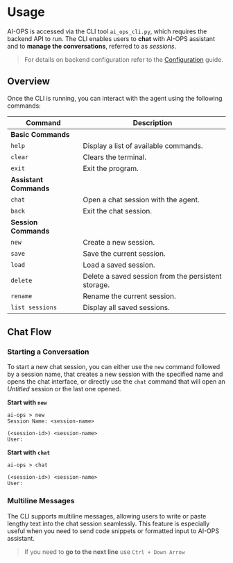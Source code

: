 <!-- **Table of Contents** -->

# Usage

AI-OPS is accessed via the CLI tool `ai_ops_cli.py`, which requires the backend API to run. The CLI enables 
users to **chat** with AI-OPS assistant and to **manage the conversations**, referred to as *sessions*.

> For details on backend configuration refer to the [Configuration](./2.Configuration.md) guide. 

## Overview

Once the CLI is running, you can interact with the agent using the following commands:

| Command                 | Description                                         |
|-------------------------|-----------------------------------------------------|
| **Basic Commands**      |                                                     |
| `help`                  | Display a list of available commands.               |
| `clear`                 | Clears the terminal.                                |
| `exit`                  | Exit the program.                                   |
| **Assistant Commands**  |                                                     |
| `chat`                  | Open a chat session with the agent.                 |
| `back`                  | Exit the chat session.                              |
| **Session Commands**    |                                                     |
| `new`                   | Create a new session.                               |
| `save`                  | Save the current session.                           |
| `load`                  | Load a saved session.                               |
| `delete`                | Delete a saved session from the persistent storage. |
| `rename`                | Rename the current session.                         |
| `list sessions`         | Display all saved sessions.                         |
<!-- 

| **RAG Commands**        |                                                     |
| `list collections`      | Lists all collections in RAG.                       |
| `create collection`     | SUpload a collection to RAG.                        |

-->

## Chat Flow

### Starting a Conversation

To start a new chat session, you can either use the `new` command followed by a session name, that creates a new session
with the specified name and opens the chat interface, or directly use the `chat` command that will open an *Untitled* session
or the last one opened.

**Start with `new`**
```
ai-ops > new
Session Name: <session-name>

(<session-id>) <session-name>
User:
```

**Start with `chat`**
```
ai-ops > chat

(<session-id>) <session-name>
User:
```

### Multiline Messages
The CLI supports multiline messages, allowing users to write or paste lengthy text into the chat session seamlessly. 
This feature is especially useful when you need to send code snippets or formatted input to AI-OPS assistant.

> If you need to **go to the next line** use `Ctrl + Down Arrow`

<!-- ## Session Management -->